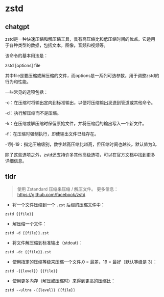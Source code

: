 # zstd 
## chatgpt 
zstd是一种快速压缩和解压缩工具，具有高压缩比和低压缩时间的优点。它适用于各种类型的数据，包括文本，图像，音频和视频等。

该命令的基本用法是：

zstd [options] file

其中file是要压缩或解压缩的文件，而options是一系列可选参数，用于调整zstd的行为和性能。

一些常见的选项包括：

-c：在压缩时将输出定向到标准输出，以便将压缩输出发送到管道或其他命令。

-d：执行解压缩而不是压缩。

-k：在压缩或解压缩时保留原始文件，并将压缩后的输出写入一个新文件。

-f：在压缩时强制执行，即使输出文件已经存在。

-1到-19：指定压缩级别，数字越高压缩比越高，但压缩时间也越长。默认值为3。

除了这些选项之外，zstd还支持许多其他高级选项，可以在官方文档中找到更多详细信息。 

## tldr 
 
> 使用 Zstandard 压缩来压缩 / 解压文件。
> 更多信息：<https://github.com/facebook/zstd>.

- 将一个文件压缩到一个 `.zst` 后缀的压缩文件中：

`zstd {{file}}`

- 解压缩一个文件：

`zstd -d {{file}}.zst`

- 将文件解压缩到标准输出（stdout）：

`zstd -dc {{file}}.zst`

- 使用指定的压缩等级来压缩一个文件.0 = 最差，19 = 最好（默认等级是 3）：

`zstd -{{level}} {{file}}`

- 使用更多内存（解压或压缩时）来得到更高的压缩比：

`zstd --ultra -{{level}} {{file}}`
